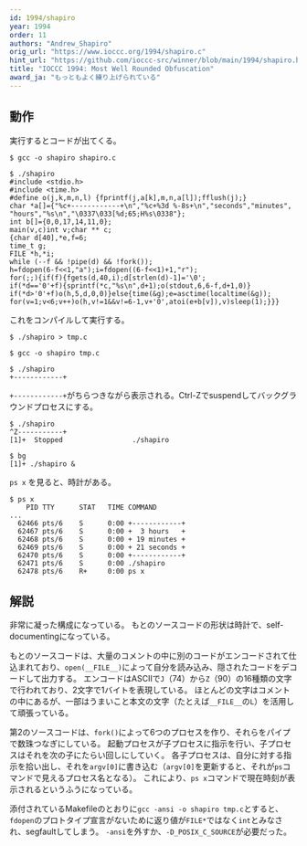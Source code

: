 ```yaml
---
id: 1994/shapiro
year: 1994
order: 11
authors: "Andrew_Shapiro"
orig_url: "https://www.ioccc.org/1994/shapiro.c"
hint_url: "https://github.com/ioccc-src/winner/blob/main/1994/shapiro.hint"
title: "IOCCC 1994: Most Well Rounded Obfuscation"
award_ja: "もっともよく練り上げられている"
---
```


## 動作

実行するとコードが出てくる。

```
$ gcc -o shapiro shapiro.c

$ ./shapiro
#include <stdio.h>
#include <time.h>
#define o(j,k,m,n,l) {fprintf(j,a[k],m,n,a[l]);fflush(j);}
char *a[]={"%c+------------+\n","%c+%3d %-8s+\n","seconds","minutes",
"hours","%s\n","\0337\033[%d;65;H%s\0338"};
int b[]={0,0,17,14,11,0};
main(v,c)int v;char ** c;
{char d[40],*e,f=6;
time_t g;
FILE *h,*i;
while (--f && !pipe(d) && !fork());
h=fdopen(6-f<<1,"a");i=fdopen((6-f<<1)+1,"r");
for(;;){if(f){fgets(d,40,i);d[strlen(d)-1]='\0';
if(*d=='0'+f){sprintf(*c,"%s\n",d+1);o(stdout,6,6-f,d+1,0)}
if(*d>'0'+f)o(h,5,d,0,0)}else{time(&g);e=asctime(localtime(&g));
for(v=1;v<6;v++)o(h,v!=1&&v!=6-1,v+'0',atoi(e+b[v]),v)sleep(1);}}}
```

これをコンパイルして実行する。

```
$ ./shapiro > tmp.c

$ gcc -o shapiro tmp.c

$ ./shapiro
+------------+
```

`+------------+`がちらつきながら表示される。Ctrl-Zでsuspendしてバックグラウンドプロセスにする。

```
$ ./shapiro
^Z-----------+
[1]+  Stopped                 ./shapiro

$ bg
[1]+ ./shapiro &
```

`ps x` を見ると、時計がある。

```
$ ps x
    PID TTY      STAT   TIME COMMAND
...
  62466 pts/6    S      0:00 +------------+
  62467 pts/6    S      0:00 +  3 hours   +
  62468 pts/6    S      0:00 + 19 minutes +
  62469 pts/6    S      0:00 + 21 seconds +
  62470 pts/6    S      0:00 +------------+
  62471 pts/6    S      0:00 ./shapiro
  62478 pts/6    R+     0:00 ps x
```

## 解説

非常に凝った構成になっている。
もとのソースコードの形状は時計で、self-documentingになっている。

もとのソースコードは、大量のコメントの中に別のコードがエンコードされて仕込まれており、`open(__FILE__)`によって自分を読み込み、隠されたコードをデコードして出力する。
エンコードはASCIIで`J`（74）から`Z`（90）の16種類の文字で行われており、2文字で1バイトを表現している。
ほとんどの文字はコメントの中にあるが、一部はうまいこと本文の文字（たとえば`__FILE__`の`L`）を活用して頑張っている。

第2のソースコードは、`fork()`によって6つのプロセスを作り、それらをパイプで数珠つなぎにしている。
起動プロセスが子プロセスに指示を行い、子プロセスはそれを次の子にたらい回しにしていく。
各子プロセスは、自分に対する指示を拾い出し、それを`argv[0]`に書き込む（`argv[0]`を更新すると、それが`ps`コマンドで見えるプロセス名となる）。
これにより、`ps x`コマンドで現在時刻が表示されるというふうになっている。

添付されているMakefileのとおりに`gcc -ansi -o shapiro tmp.c`とすると、`fdopen`のプロトタイプ宣言がないために返り値が`FILE*`ではなく`int`とみなされ、segfaultしてしまう。
`-ansi`を外すか、`-D_POSIX_C_SOURCE`が必要だった。
